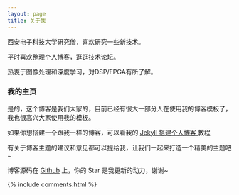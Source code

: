 ```yaml
---
layout: page
title: 关于我 
---
```


西安电子科技大学研究僧，喜欢研究一些新技术。
<p>
平时喜欢整理个人博客，逛逛技术论坛。
<p>
热衷于图像处理和深度学习，对DSP/FPGA有所了解。

<p>

<h3> 我的主页 </h3>  

<p>

是的，这个博客是我们大家的，目前已经有很大一部分人在使用我的博客模板了，我也很高兴大家使用我的模板。

<p>

如果你想搭建一个跟我一样的博客，可以看我的 
<a href="/2016/10/jekyll_tutorials1/"> Jekyll 搭建个人博客 </a>
教程

<p>

有关于博客主题的建议和意见都可以提给我，让我们一起来打造一个精美的主题吧~ 

<p> 

博客源码在 <a target="_blank" href='https://github.com/leopardpan/leopardpan.github.io/'>Github</a> 上，你的 Star 是我更新的动力，谢谢~

<p> 

<p> 

<p> 


{% include comments.html %}

